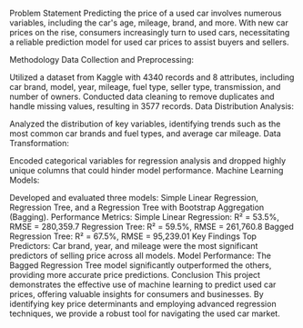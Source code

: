 Problem Statement
Predicting the price of a used car involves numerous variables, including the car's age, mileage, brand, and more. With new car prices on the rise, consumers increasingly turn to used cars, necessitating a reliable prediction model for used car prices to assist buyers and sellers.

Methodology
Data Collection and Preprocessing:

Utilized a dataset from Kaggle with 4340 records and 8 attributes, including car brand, model, year, mileage, fuel type, seller type, transmission, and number of owners.
Conducted data cleaning to remove duplicates and handle missing values, resulting in 3577 records.
Data Distribution Analysis:

Analyzed the distribution of key variables, identifying trends such as the most common car brands and fuel types, and average car mileage.
Data Transformation:

Encoded categorical variables for regression analysis and dropped highly unique columns that could hinder model performance.
Machine Learning Models:

Developed and evaluated three models: Simple Linear Regression, Regression Tree, and a Regression Tree with Bootstrap Aggregation (Bagging).
Performance Metrics:
Simple Linear Regression: R² = 53.5%, RMSE = 280,359.7
Regression Tree: R² = 59.5%, RMSE = 261,760.8
Bagged Regression Tree: R² = 67.5%, RMSE = 95,239.01
Key Findings
Top Predictors: Car brand, year, and mileage were the most significant predictors of selling price across all models.
Model Performance: The Bagged Regression Tree model significantly outperformed the others, providing more accurate price predictions.
Conclusion
This project demonstrates the effective use of machine learning to predict used car prices, offering valuable insights for consumers and businesses. By identifying key price determinants and employing advanced regression techniques, we provide a robust tool for navigating the used car market.
